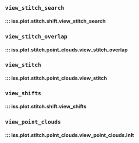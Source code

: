 ## `view_stitch_search`
### ::: iss.plot.stitch.shift.view_stitch_search

## `view_stitch_overlap`
### ::: iss.plot.stitch.point_clouds.view_stitch_overlap

## `view_stitch`
### ::: iss.plot.stitch.point_clouds.view_stitch

## `view_shifts`
### ::: iss.plot.stitch.shift.view_shifts

## `view_point_clouds`
### ::: iss.plot.stitch.point_clouds.view_point_clouds.__init__
